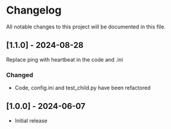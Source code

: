 # Changelog

All notable changes to this project will be documented in this file.

## [1.1.0] - 2024-08-28

Replace ping with heartbeat in the code and .ini

### Changed

- Code, config.ini and test_child.py have been refactored

## [1.0.0] - 2024-06-07

- Initial release
